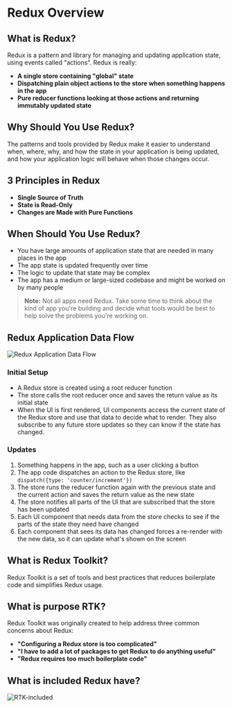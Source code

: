 # Redux Overview

## What is Redux?
Redux is a pattern and library for managing and updating application state, using events called "actions".
Redux is really:

-  **A single store containing "global" state**
-  **Dispatching plain object actions to the store when something happens in the app**
-  **Pure reducer functions looking at those actions and returning immutably updated state**

## Why Should You Use Redux?
The patterns and tools provided by Redux make it easier to understand when, where, why, and how the state in your application is being updated, and how your application logic will behave when those changes occur.

## 3 Principles in Redux
- **Single Source of Truth**
- **State is Read-Only**
- **Changes are Made with Pure Functions**

## When Should You Use Redux?
- You have large amounts of application state that are needed in many places in the app
- The app state is updated frequently over time
- The logic to update that state may be complex
- The app has a medium or large-sized codebase and might be worked on by many people

> **Note:** Not all apps need Redux. Take some time to think about the kind of app you're building and decide what tools would be best to help solve the problems you're working on.

## Redux Application Data Flow
![Redux Application Data Flow](https://redux.js.org/assets/images/ReduxDataFlowDiagram-49fa8c3968371d9ef6f2a1486bd40a26.gif)

### Initial Setup
- A Redux store is created using a root reducer function
- The store calls the root reducer once and saves the return value as its initial state
- When the UI is first rendered, UI components access the current state of the Redux store and use that data to decide what to render. They also subscribe to any future store updates so they can know if the state has changed.

### Updates
1. Something happens in the app, such as a user clicking a button
2. The app code dispatches an action to the Redux store, like `dispatch({type: 'counter/increment'})`
3. The store runs the reducer function again with the previous state and the current action and saves the return value as the new state
4. The store notifies all parts of the UI that are subscribed that the store has been updated
5. Each UI component that needs data from the store checks to see if the parts of the state they need have changed
6. Each component that sees its data has changed forces a re-render with the new data, so it can update what's shown on the screen

## What is Redux Toolkit?
Redux Toolkit is a set of tools and best practices that reduces boilerplate code and simplifies Redux usage.
## What is purpose RTK?
Redux Toolkit was originally created to help address three common concerns about Redux:
-  **"Configuring a Redux store is too complicated"**
-  **"I have to add a lot of packages to get Redux to do anything useful"**
-  **"Redux requires too much boilerplate code"**
## What is included Redux have?
![RTK-included](https://redux.js.org/redux-toolkit/overview#whats-included)

